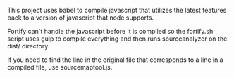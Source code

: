 This project uses babel to compile javascript that utilizes the latest features back to a version of javascript that node supports.

Fortify can't handle the javascript before it is compiled so the fortify.sh script uses gulp to compile everything and then runs
sourceanalyzer on the dist/ directory.

If you need to find the line in the original file that corresponds to a line in a compiled file,
use sourcemaptool.js.
